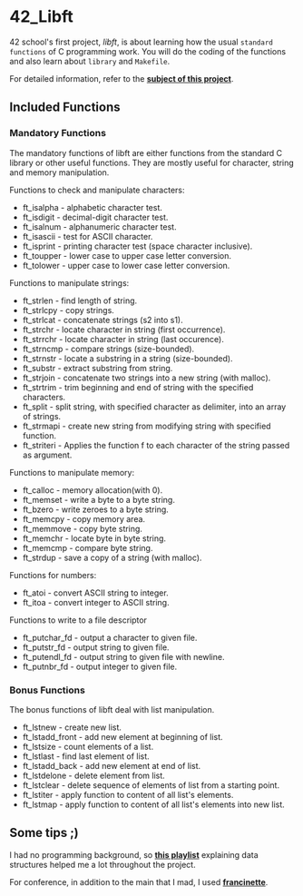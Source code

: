 # 42_Libft

42 school's first project, <em>libft</em>, is about learning how the usual `standard functions` of C programming work. You will do the coding of the functions and also learn about `library` and `Makefile`.

For detailed information, refer to the [**subject of this project**](https://github.com/yasminefontenele/42_Libft/blob/main/Libft.pdf).

##

## Included Functions

### Mandatory Functions
The mandatory functions of libft are either functions from the standard C library or other useful functions. They are mostly useful for character, string and memory manipulation.

Functions to check and manipulate characters:
- ft_isalpha    - alphabetic character test.
- ft_isdigit    - decimal-digit character test.
- ft_isalnum    - alphanumeric character test.
- ft_isascii    - test for ASCII character.
- ft_isprint    - printing character test (space character inclusive).
- ft_toupper    - lower case to upper case letter conversion.
- ft_tolower    - upper case to lower case letter conversion.

Functions to manipulate strings:
- ft_strlen     - find length of string.
- ft_strlcpy    - copy strings.
- ft_strlcat    - concatenate strings (s2 into s1).
- ft_strchr     - locate character in string (first occurrence).
- ft_strrchr    - locate character in string (last occurence).
- ft_strncmp    - compare strings (size-bounded).
- ft_strnstr    - locate a substring in a string (size-bounded).
- ft_substr     - extract substring from string.
- ft_strjoin    - concatenate two strings into a new string (with malloc).
- ft_strtrim    - trim beginning and end of string with the specified characters.
- ft_split      - split string, with specified character as delimiter, into an array of strings.
- ft_strmapi    - create new string from modifying string with specified function.
- ft_striteri   - Applies the function f to each character of the string passed as argument.

Functions to manipulate memory:
- ft_calloc     - memory allocation(with 0).
- ft_memset     - write a byte to a byte string.
- ft_bzero      - write zeroes to a byte string.
- ft_memcpy     - copy memory area.
- ft_memmove    - copy byte string.
- ft_memchr     - locate byte in byte string.
- ft_memcmp     - compare byte string.
- ft_strdup     - save a copy of a string (with malloc).

Functions for numbers:
- ft_atoi     - convert ASCII string to integer.
- ft_itoa     - convert integer to ASCII string.

Functions to write to a file descriptor
- ft_putchar_fd - output a character to given file.
- ft_putstr_fd  - output string to given file.
- ft_putendl_fd - output string to given file with newline.
- ft_putnbr_fd  - output integer to given file.

				
### Bonus Functions
The bonus functions of libft deal with list manipulation.
- ft_lstnew       - create new list.
- ft_lstadd_front - add new element at beginning of list.
- ft_lstsize      - count elements of a list.
- ft_lstlast      - find last element of list.
- ft_lstadd_back  - add new element at end of list.
- ft_lstdelone    - delete element from list.
- ft_lstclear     - delete sequence of elements of list from a starting point.
- ft_lstiter      - apply function to content of all list's elements.
- ft_lstmap       - apply function to content of all list's elements into new list.

##

## Some tips ;)

I had no programming background, so [**this playlist**](https://www.youtube.com/watch?v=ucupombJuUM&list=PL3ZslI15yo2r-gHJtjORRMRKMSNRpf7u5) explaining data structures helped me a lot throughout the project.

For conference, in addition to the main that I mad, I used [**francinette**](https://github.com/xicodomingues/francinette).
